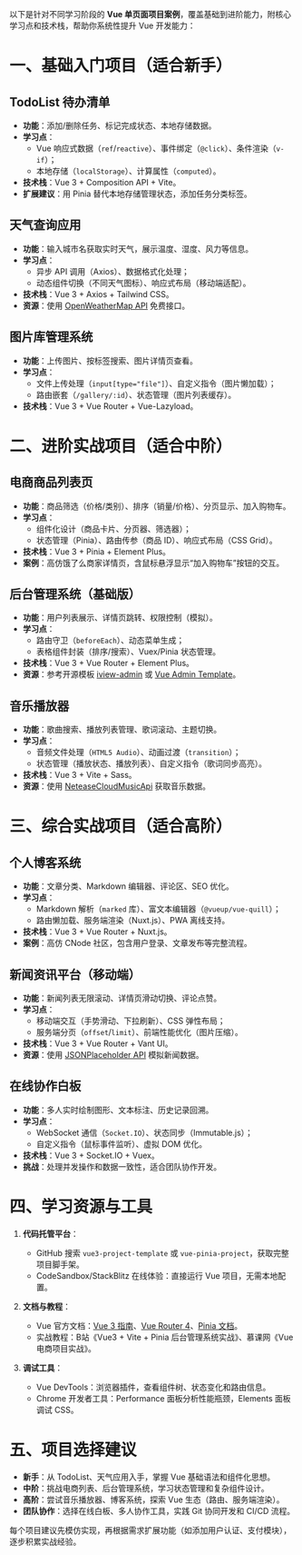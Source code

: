 以下是针对不同学习阶段的 **Vue 单页面项目案例**，覆盖基础到进阶能力，附核心学习点和技术栈，帮助你系统性提升 Vue 开发能力：


# **一、基础入门项目（适合新手）**
## **TodoList 待办清单**
- **功能**：添加/删除任务、标记完成状态、本地存储数据。  
- **学习点**：  
  - Vue 响应式数据（`ref`/`reactive`）、事件绑定（`@click`）、条件渲染（`v-if`）；  
  - 本地存储（`localStorage`）、计算属性（`computed`）。  
- **技术栈**：Vue 3 + Composition API + Vite。  
- **扩展建议**：用 Pinia 替代本地存储管理状态，添加任务分类标签。

##  **天气查询应用**
- **功能**：输入城市名获取实时天气，展示温度、湿度、风力等信息。  
- **学习点**：  
  - 异步 API 调用（Axios）、数据格式化处理；  
  - 动态组件切换（不同天气图标）、响应式布局（移动端适配）。  
- **技术栈**：Vue 3 + Axios + Tailwind CSS。  
- **资源**：使用 [OpenWeatherMap API](https://openweathermap.org/) 免费接口。

##  **图片库管理系统**
- **功能**：上传图片、按标签搜索、图片详情页查看。  
- **学习点**：  
  - 文件上传处理（`input[type="file"]`）、自定义指令（图片懒加载）；  
  - 路由嵌套（`/gallery/:id`）、状态管理（图片列表缓存）。  
- **技术栈**：Vue 3 + Vue Router + Vue-Lazyload。

# **二、进阶实战项目（适合中阶）**

## **电商商品列表页**

- **功能**：商品筛选（价格/类别）、排序（销量/价格）、分页显示、加入购物车。  
- **学习点**：  
  - 组件化设计（商品卡片、分页器、筛选器）；  
  - 状态管理（Pinia）、路由传参（商品 ID）、响应式布局（CSS Grid）。  
- **技术栈**：Vue 3 + Pinia + Element Plus。  
- **案例**：高仿饿了么商家详情页，含鼠标悬浮显示“加入购物车”按钮的交互。

## **后台管理系统（基础版）**
- **功能**：用户列表展示、详情页跳转、权限控制（模拟）。  
- **学习点**：  
  - 路由守卫（`beforeEach`）、动态菜单生成；  
  - 表格组件封装（排序/搜索）、Vuex/Pinia 状态管理。  
- **技术栈**：Vue 3 + Vue Router + Element Plus。  
- **资源**：参考开源模板 [iview-admin](https://github.com/iview/iview-admin) 或 [Vue Admin Template](https://github.com/PanJiaChen/vue-admin-template)。

## **音乐播放器**
- **功能**：歌曲搜索、播放列表管理、歌词滚动、主题切换。  
- **学习点**：  
  - 音频文件处理（`HTML5 Audio`）、动画过渡（`transition`）；  
  - 状态管理（播放状态、播放列表）、自定义指令（歌词同步高亮）。  
- **技术栈**：Vue 3 + Vite + Sass。  
- **资源**：使用 [NeteaseCloudMusicApi](https://github.com/Binaryify/NeteaseCloudMusicApi) 获取音乐数据。


# **三、综合实战项目（适合高阶）**
##  **个人博客系统**
- **功能**：文章分类、Markdown 编辑器、评论区、SEO 优化。  
- **学习点**：  
  - Markdown 解析（`marked` 库）、富文本编辑器（`@vueup/vue-quill`）；  
  - 路由懒加载、服务端渲染（Nuxt.js）、PWA 离线支持。  
- **技术栈**：Vue 3 + Vue Router + Nuxt.js。  
- **案例**：高仿 CNode 社区，包含用户登录、文章发布等完整流程。

##  **新闻资讯平台（移动端）**
- **功能**：新闻列表无限滚动、详情页滑动切换、评论点赞。  
- **学习点**：  
  - 移动端交互（手势滑动、下拉刷新）、CSS 弹性布局；  
  - 服务端分页（`offset`/`limit`）、前端性能优化（图片压缩）。  
- **技术栈**：Vue 3 + Vue Router + Vant UI。  
- **资源**：使用 [JSONPlaceholder API](https://jsonplaceholder.typicode.com/) 模拟新闻数据。

##  **在线协作白板**
- **功能**：多人实时绘制图形、文本标注、历史记录回溯。  
- **学习点**：  
  - WebSocket 通信（`Socket.IO`）、状态同步（Immutable.js）；  
  - 自定义指令（鼠标事件监听）、虚拟 DOM 优化。  
- **技术栈**：Vue 3 + Socket.IO + Vuex。  
- **挑战**：处理并发操作和数据一致性，适合团队协作开发。


# **四、学习资源与工具**
1. **代码托管平台**：  
   - GitHub 搜索 `vue3-project-template` 或 `vue-pinia-project`，获取完整项目脚手架。  
   - CodeSandbox/StackBlitz 在线体验：直接运行 Vue 项目，无需本地配置。

2. **文档与教程**：  
   - Vue 官方文档：[Vue 3 指南](https://cn.vuejs.org/guide/introduction.html)、[Vue Router 4](https://router.vuejs.org/zh/)、[Pinia 文档](https://pinia.vuejs.org/)。  
   - 实战教程：B站《Vue3 + Vite + Pinia 后台管理系统实战》、慕课网《Vue 电商项目实战》。

3. **调试工具**：  
   - Vue DevTools：浏览器插件，查看组件树、状态变化和路由信息。  
   - Chrome 开发者工具：Performance 面板分析性能瓶颈，Elements 面板调试 CSS。


# **五、项目选择建议**
- **新手**：从 TodoList、天气应用入手，掌握 Vue 基础语法和组件化思想。  
- **中阶**：挑战电商列表、后台管理系统，学习状态管理和复杂组件设计。  
- **高阶**：尝试音乐播放器、博客系统，探索 Vue 生态（路由、服务端渲染）。  
- **团队协作**：选择在线白板、多人协作工具，实践 Git 协同开发和 CI/CD 流程。  

每个项目建议先模仿实现，再根据需求扩展功能（如添加用户认证、支付模块），逐步积累实战经验。